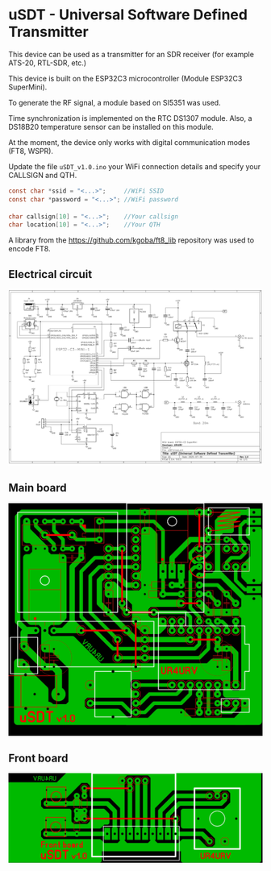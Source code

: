 # uSDT - Universal Software Defined Transmitter

This device can be used as a transmitter for an SDR receiver (for example ATS-20, RTL-SDR, etc.)

This device is built on the ESP32C3 microcontroller (Module ESP32C3 SuperMini).

To generate the RF signal, a module based on SI5351 was used.

Time synchronization is implemented on the RTC DS1307 module. Also, a DS18B20 temperature sensor can be installed on this module.

At the moment, the device only works with digital communication modes (FT8, WSPR).

Update the file `uSDT_v1.0.ino` your WiFi connection details and specify your CALLSIGN and QTH.

```c
const char *ssid = "<...>";     //WiFi SSID
const char *password = "<...>"; //WiFi password

char callsign[10] = "<...>";    //Your callsign
char location[10] = "<...>";    //Your QTH
```

A library from the https://github.com/kgoba/ft8_lib repository was used to encode FT8.

## Electrical circuit

![alt text](https://github.com/UR4URV/uSDT/blob/main/uSDT_v1.0_scheme.png)


## Main board

![alt text](https://github.com/UR4URV/uSDT/blob/main/main_board/uSDT_main_board.jpg)


## Front board

![alt text](https://github.com/UR4URV/uSDT/blob/main/front_board/uSDT_front_board.jpg)


